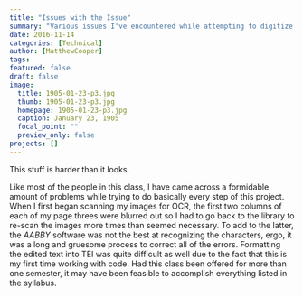 ```yaml
---
title: "Issues with the Issue"
summary: "Various issues I've encountered while attempting to digitize my portion of the Egyptian Gazette"
date: 2016-11-14
categories: [Technical]
author: [MatthewCooper]
tags:
featured: false
draft: false
image:
  title: 1905-01-23-p3.jpg
  thumb: 1905-01-23-p3.jpg
  homepage: 1905-01-23-p3.jpg
  caption: January 23, 1905
  focal_point: ""
  preview_only: false
projects: []
---
```

This stuff is harder than it looks.

Like most of the people in this class, I have came across a formidable amount of problems while trying to do basically every step of this project. When I first began scanning my images for OCR, the first two columns of each of my page threes were blurred out so I had to go back to the library to re-scan the images more times than seemed necessary. To add to the latter, the _AABBY_ software was not the best at recognizing the characters, ergo, it was a long and gruesome process to correct all of the errors. Formatting the edited text into TEI was quite difficult as well due to the fact that this is my first time working with code. Had this class been offered for more than one semester, it may have been feasible to accomplish everything listed in the syllabus.
